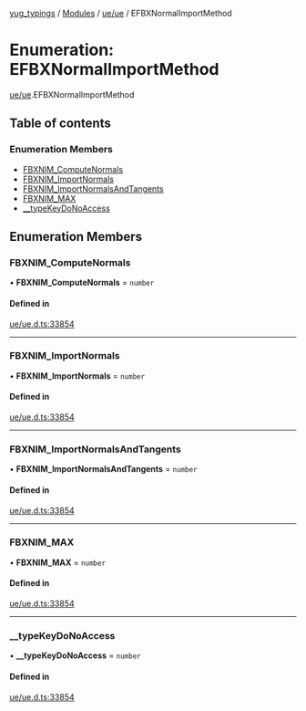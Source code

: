 [yug_typings](../README.md) / [Modules](../modules.md) / [ue/ue](../modules/ue_ue.md) / EFBXNormalImportMethod

# Enumeration: EFBXNormalImportMethod

[ue/ue](../modules/ue_ue.md).EFBXNormalImportMethod

## Table of contents

### Enumeration Members

- [FBXNIM\_ComputeNormals](ue_ue.EFBXNormalImportMethod.md#fbxnim_computenormals)
- [FBXNIM\_ImportNormals](ue_ue.EFBXNormalImportMethod.md#fbxnim_importnormals)
- [FBXNIM\_ImportNormalsAndTangents](ue_ue.EFBXNormalImportMethod.md#fbxnim_importnormalsandtangents)
- [FBXNIM\_MAX](ue_ue.EFBXNormalImportMethod.md#fbxnim_max)
- [\_\_typeKeyDoNoAccess](ue_ue.EFBXNormalImportMethod.md#__typekeydonoaccess)

## Enumeration Members

### FBXNIM\_ComputeNormals

• **FBXNIM\_ComputeNormals** = `number`

#### Defined in

[ue/ue.d.ts:33854](https://github.com/YugMetaverse/yug_typings/blob/25cad34/ue/ue.d.ts#L33854)

___

### FBXNIM\_ImportNormals

• **FBXNIM\_ImportNormals** = `number`

#### Defined in

[ue/ue.d.ts:33854](https://github.com/YugMetaverse/yug_typings/blob/25cad34/ue/ue.d.ts#L33854)

___

### FBXNIM\_ImportNormalsAndTangents

• **FBXNIM\_ImportNormalsAndTangents** = `number`

#### Defined in

[ue/ue.d.ts:33854](https://github.com/YugMetaverse/yug_typings/blob/25cad34/ue/ue.d.ts#L33854)

___

### FBXNIM\_MAX

• **FBXNIM\_MAX** = `number`

#### Defined in

[ue/ue.d.ts:33854](https://github.com/YugMetaverse/yug_typings/blob/25cad34/ue/ue.d.ts#L33854)

___

### \_\_typeKeyDoNoAccess

• **\_\_typeKeyDoNoAccess** = `number`

#### Defined in

[ue/ue.d.ts:33854](https://github.com/YugMetaverse/yug_typings/blob/25cad34/ue/ue.d.ts#L33854)
